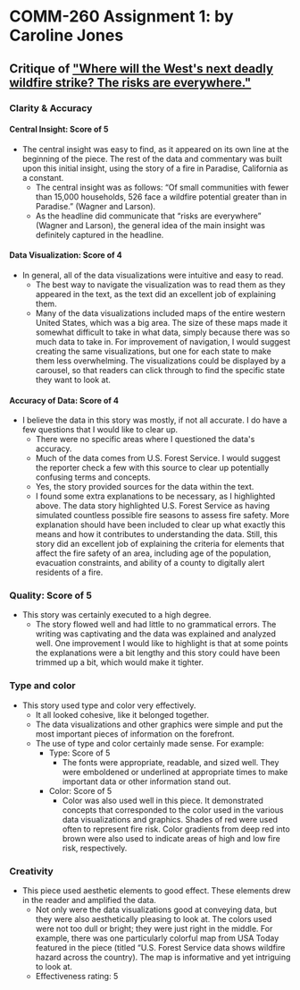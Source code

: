 # COMM-260 Assignment 1: by Caroline Jones

## Critique of ["Where will the West's next deadly wildfire strike? The risks are everywhere."](https://www.azcentral.com/in-depth/news/local/arizona-wildfires/2019/07/22/wildfire-risks-more-than-500-spots-have-greater-hazard-than-paradise/1434502001/) 

### Clarity & Accuracy

#### Central Insight: Score of 5

*  The central insight was easy to find, as it appeared on its own line at the beginning of the piece. The rest of the data and commentary was built upon this initial insight, using the story of a fire in Paradise, California as a constant.
    *  The central insight was as follows: “Of small communities with fewer than 15,000 households, 526 face a wildfire potential greater than in Paradise.” (Wagner and Larson).
    * As the headline did communicate that “risks are everywhere” (Wagner and Larson), the general idea of the main insight was definitely captured in the headline.

#### Data Visualization: Score of 4

* In general, all of the data visualizations were intuitive and easy to read.
   * The best way to navigate the visualization was to read them as they appeared in the text, as the text did an excellent job of explaining them.
   * Many of the data visualizations included maps of the entire western United States, which was a big area. The size of these maps made it somewhat difficult to take in what data, simply because there was so much data to take in. For improvement of navigation, I would suggest creating the same visualizations, but one for each state to make them less overwhelming. The visualizations could be displayed by a carousel, so that readers can click through to find the specific state they want to look at.

#### Accuracy of Data: Score of 4
* I believe the data in this story was mostly, if not all accurate. I do have a few questions that I would like to clear up.
   * There were no specific areas where I questioned the data's accuracy.
   * Much of the data comes from U.S. Forest Service. I would suggest the reporter check a few with this source to clear up potentially confusing terms and concepts.
   * Yes, the story provided sources for the data within the text.
   * I found some extra explanations to be necessary, as I highlighted above. The data story highlighted U.S. Forest Service as having simulated countless possible fire seasons to assess fire safety. More explanation should have been included to clear up what exactly this means and how it contributes to understanding the data. Still, this story did an excellent job of explaining the criteria for elements that affect the fire safety of an area, including age of the population, evacuation constraints, and ability of a county to digitally alert residents of a fire.
 
### Quality: Score of 5

* This story was certainly executed to a high degree.
   * The story flowed well and had little to no grammatical errors. The writing was captivating and the data was explained and analyzed well. One improvement I would like to highlight is that at some points the explanations were a bit lengthy and this story could have been trimmed up a bit, which would make it tighter. 

### Type and color

* This story used type and color very effectively.
   * It all looked cohesive, like it belonged together.
   * The data visualizations and other graphics were simple and put the most important pieces of information on the forefront.
   * The use of type and color certainly made sense. For example:
      * Type: Score of 5
         * The fonts were appropriate, readable, and sized well. They were emboldened or underlined at appropriate times to make important data or other information stand out.
      * Color: Score of 5
         * Color was also used well in this piece. It demonstrated concepts that corresponded to the color used in the various data visualizations and graphics. Shades of red were used often to represent fire risk. Color gradients from deep red into brown were also used to indicate areas of high and low fire risk, respectively. 

### Creativity
* This piece used aesthetic elements to good effect. These elements drew in the reader and amplified the data.
   * Not only were the data visualizations good at conveying data, but they were also aesthetically pleasing to look at. The colors used were not too dull or bright; they were just right in the middle. For example, there was one particularly colorful map from USA Today featured in the piece (titled “U.S. Forest Service data shows wildfire hazard across the country). The map is informative and yet intriguing to look at.
   * Effectiveness rating: 5










